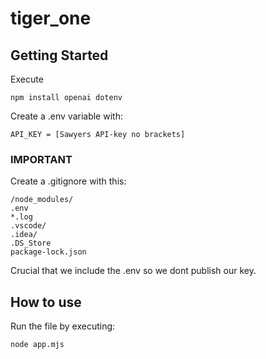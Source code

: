 # tiger_one

## Getting Started

Execute
```
npm install openai dotenv
```

Create a .env variable with:

```
API_KEY = [Sawyers API-key no brackets]
```

### IMPORTANT
Create a .gitignore with this:
```
/node_modules/
.env
*.log
.vscode/
.idea/
.DS_Store
package-lock.json

```
Crucial that we include the .env so we dont publish our key.

## How to use
Run the file by executing:
```
node app.mjs    
```
